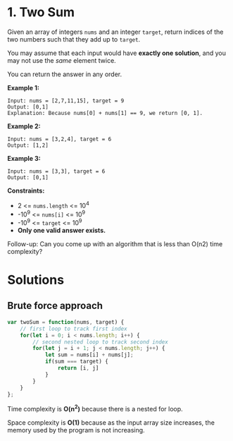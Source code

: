 # 1. Two Sum

Given an array of integers `nums` and an integer `target`, return indices of the two numbers such that they add up to `target`.

You may assume that each input would have **exactly one solution**, and you may not use the *same* element twice.

You can return the answer in any order.

**Example 1:**

```
Input: nums = [2,7,11,15], target = 9
Output: [0,1]
Explanation: Because nums[0] + nums[1] == 9, we return [0, 1].
```

**Example 2:**

```
Input: nums = [3,2,4], target = 6
Output: [1,2]
```

**Example 3:**

```
Input: nums = [3,3], target = 6
Output: [0,1]
```

 

**Constraints:**

- 2 <= `nums.length` <= 10<sup>4</sup>
- -10<sup>9</sup> <= `nums[i]` <= 10<sup>9</sup>
- -10<sup>9</sup> <= `target` <= 10<sup>9</sup>
- **Only one valid answer exists.**

 
Follow-up: Can you come up with an algorithm that is less than O(n2) time complexity?

# Solutions

## Brute force approach

```javascript
var twoSum = function(nums, target) {
    // first loop to track first index
    for(let i = 0; i < nums.length; i++) {
        // second nested loop to track second index
        for(let j = i + 1; j < nums.length; j++) {
            let sum = nums[i] + nums[j];
            if(sum === target) {
                return [i, j]
            }
        }
    }
};
```
Time complexity is **O(n<sup>2</sup>)** because there is a nested for loop.

Space complexity is **O(1)** because as the input array size increases, the memory used by the program is not increasing.
